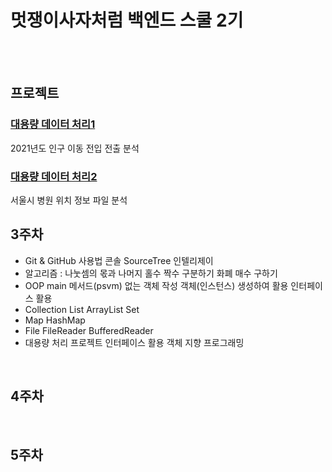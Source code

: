 # 멋쟁이사자처럼 백엔드 스쿨 2기
<br><br>
## 프로젝트
### [대용량 데이터 처리1](https://github.com/ahngiwon00/like-lion/tree/main/src/Day1007/bigfile)
2021년도 인구 이동 전입 전출 분석
### [대용량 데이터 처리2](https://github.com/ahngiwon00/like-lion/tree/main/src/Day1012/bigdata)
서울시 병원 위치 정보 파일 분석
<br>

## 3주차
+ Git & GitHub 사용법
 콘솔
 SourceTree
 인텔리제이
+ 알고리즘 : 나눗셈의 몫과 나머지
 홀수 짝수 구분하기
 화폐 매수 구하기
+ OOP
 main 메서드(psvm) 없는 객체 작성
 객체(인스턴스) 생성하여 활용
 인터페이스 활용
+ Collection
 List
 ArrayList
 Set
+ Map
 HashMap
+ File
 FileReader
 BufferedReader
+ 대용량 처리 프로젝트
 인터페이스 활용
 객체 지향 프로그래밍
<br>

## 4주차

<br>

## 5주차
